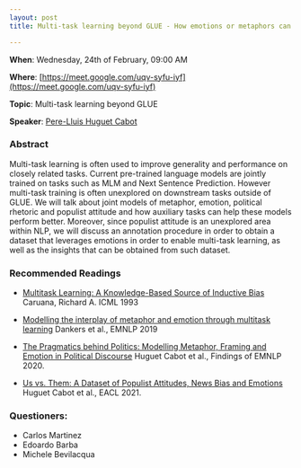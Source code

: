 ```yaml
---
layout: post
title: Multi-task learning beyond GLUE - How emotions or metaphors can help in socially relevant tasks

---
```

**When**:  Wednesday, 24th of February, 09:00 AM

**Where**: [https://meet.google.com/uqv-syfu-iyf](https://meet.google.com/uqv-syfu-iyf)

**Topic**: Multi-task learning beyond GLUE

           
**Speaker**: 
[Pere-Lluis Huguet Cabot](https://twitter.com/PereLluisHC)

### Abstract
Multi-task learning is often used to improve generality and performance on closely related tasks. Current pre-trained language models are jointly trained on tasks such as MLM and Next Sentence Prediction. However multi-task training is often unexplored on downstream tasks outside of GLUE. We will talk about joint models of metaphor, emotion, political rhetoric and populist attitude and how auxiliary tasks can help these models perform better. Moreover, since populist attitude is an unexplored area within NLP, we will discuss an annotation procedure in order to obtain a dataset that leverages emotions in order to enable multi-task learning, as well as the insights that can be obtained from such dataset.

### Recommended Readings
- [Multitask Learning: A Knowledge-Based Source of Inductive Bias](http://citeseerx.ist.psu.edu/viewdoc/download;jsessionid=6CD27E91C93F1F87A44542FA3B4700B0?doi=10.1.1.57.3196&rep=rep1&type=pdf) Caruana, Richard A. ICML 1993


- [Modelling the interplay of metaphor and emotion through multitask learning](https://www.aclweb.org/anthology/D19-1227/) Dankers et al., EMNLP 2019


- [The Pragmatics behind Politics: Modelling Metaphor, Framing and Emotion in Political Discourse](https://www.aclweb.org/anthology/2020.findings-emnlp.402/) Huguet Cabot et al., Findings of EMNLP 2020.


- [Us vs. Them: A Dataset of Populist Attitudes, News Bias and Emotions](https://arxiv.org/abs/2101.11956) Huguet Cabot et al., EACL 2021.

### Questioners:
- Carlos Martinez
- Edoardo Barba
- Michele Bevilacqua
